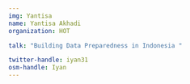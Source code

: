 ```yaml
---
img: Yantisa
name: Yantisa Akhadi
organization: HOT

talk: "Building Data Preparedness in Indonesia "

twitter-handle: iyan31
osm-handle: Iyan
---
```

